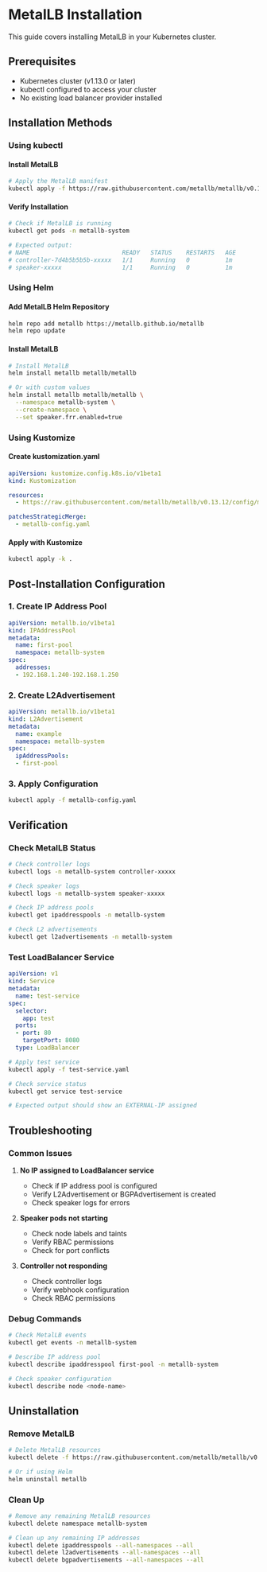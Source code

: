 # MetalLB Installation

This guide covers installing MetalLB in your Kubernetes cluster.

## Prerequisites

- Kubernetes cluster (v1.13.0 or later)
- kubectl configured to access your cluster
- No existing load balancer provider installed

## Installation Methods

### Using kubectl

#### Install MetalLB

```bash
# Apply the MetalLB manifest
kubectl apply -f https://raw.githubusercontent.com/metallb/metallb/v0.13.12/config/manifests/metallb-native.yaml
```

#### Verify Installation

```bash
# Check if MetalLB is running
kubectl get pods -n metallb-system

# Expected output:
# NAME                          READY   STATUS    RESTARTS   AGE
# controller-7d4b5b5b5b-xxxxx   1/1     Running   0          1m
# speaker-xxxxx                 1/1     Running   0          1m
```

### Using Helm

#### Add MetalLB Helm Repository

```bash
helm repo add metallb https://metallb.github.io/metallb
helm repo update
```

#### Install MetalLB

```bash
# Install MetalLB
helm install metallb metallb/metallb

# Or with custom values
helm install metallb metallb/metallb \
  --namespace metallb-system \
  --create-namespace \
  --set speaker.frr.enabled=true
```

### Using Kustomize

#### Create kustomization.yaml

```yaml
apiVersion: kustomize.config.k8s.io/v1beta1
kind: Kustomization

resources:
  - https://raw.githubusercontent.com/metallb/metallb/v0.13.12/config/manifests/metallb-native.yaml

patchesStrategicMerge:
  - metallb-config.yaml
```

#### Apply with Kustomize

```bash
kubectl apply -k .
```

## Post-Installation Configuration

### 1. Create IP Address Pool

```yaml
apiVersion: metallb.io/v1beta1
kind: IPAddressPool
metadata:
  name: first-pool
  namespace: metallb-system
spec:
  addresses:
  - 192.168.1.240-192.168.1.250
```

### 2. Create L2Advertisement

```yaml
apiVersion: metallb.io/v1beta1
kind: L2Advertisement
metadata:
  name: example
  namespace: metallb-system
spec:
  ipAddressPools:
  - first-pool
```

### 3. Apply Configuration

```bash
kubectl apply -f metallb-config.yaml
```

## Verification

### Check MetalLB Status

```bash
# Check controller logs
kubectl logs -n metallb-system controller-xxxxx

# Check speaker logs
kubectl logs -n metallb-system speaker-xxxxx

# Check IP address pools
kubectl get ipaddresspools -n metallb-system

# Check L2 advertisements
kubectl get l2advertisements -n metallb-system
```

### Test LoadBalancer Service

```yaml
apiVersion: v1
kind: Service
metadata:
  name: test-service
spec:
  selector:
    app: test
  ports:
  - port: 80
    targetPort: 8080
  type: LoadBalancer
```

```bash
# Apply test service
kubectl apply -f test-service.yaml

# Check service status
kubectl get service test-service

# Expected output should show an EXTERNAL-IP assigned
```

## Troubleshooting

### Common Issues

1. **No IP assigned to LoadBalancer service**
   - Check if IP address pool is configured
   - Verify L2Advertisement or BGPAdvertisement is created
   - Check speaker logs for errors

2. **Speaker pods not starting**
   - Check node labels and taints
   - Verify RBAC permissions
   - Check for port conflicts

3. **Controller not responding**
   - Check controller logs
   - Verify webhook configuration
   - Check RBAC permissions

### Debug Commands

```bash
# Check MetalLB events
kubectl get events -n metallb-system

# Describe IP address pool
kubectl describe ipaddresspool first-pool -n metallb-system

# Check speaker configuration
kubectl describe node <node-name>
```

## Uninstallation

### Remove MetalLB

```bash
# Delete MetalLB resources
kubectl delete -f https://raw.githubusercontent.com/metallb/metallb/v0.13.12/config/manifests/metallb-native.yaml

# Or if using Helm
helm uninstall metallb
```

### Clean Up

```bash
# Remove any remaining MetalLB resources
kubectl delete namespace metallb-system

# Clean up any remaining IP addresses
kubectl delete ipaddresspools --all-namespaces --all
kubectl delete l2advertisements --all-namespaces --all
kubectl delete bgpadvertisements --all-namespaces --all
```
